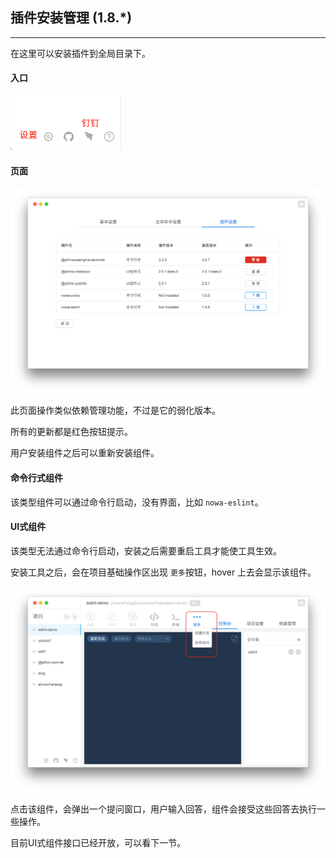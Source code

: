 ## 插件安装管理 (1.8.*)

---

在这里可以安装插件到全局目录下。

#### 入口

<img src="sc_setting_0.png" width="180">



#### 页面

<img src="sc_plugin_1.png" width="800">

此页面操作类似依赖管理功能，不过是它的弱化版本。

所有的更新都是红色按钮提示。

用户安装组件之后可以重新安装组件。

#### 命令行式组件

该类型组件可以通过命令行启动，没有界面，比如 `nowa-eslint`。

#### UI式组件

该类型无法通过命令行启动，安装之后需要重启工具才能使工具生效。

安装工具之后，会在项目基础操作区出现 `更多`按钮，hover 上去会显示该组件。

<img src="sc_plugin_2.png" width="800">

点击该组件，会弹出一个提问窗口，用户输入回答，组件会接受这些回答去执行一些操作。

目前UI式组件接口已经开放，可以看下一节。



